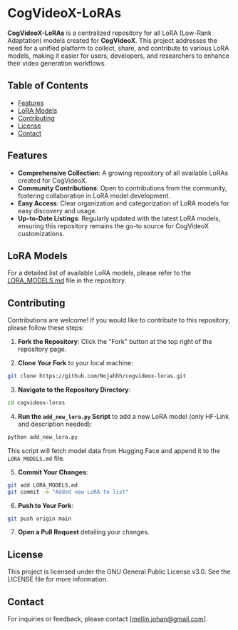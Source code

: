 # CogVideoX-LoRAs

**CogVideoX-LoRAs** is a centralized repository for all LoRA (Low-Rank Adaptation) models created for **CogVideoX**. This project addresses the need for a unified platform to collect, share, and contribute to various LoRA models, making it easier for users, developers, and researchers to enhance their video generation workflows.

## Table of Contents
- [Features](#features)
- [LoRA Models](LORA_MODELS.md)
- [Contributing](#contributing)
- [License](#license)
- [Contact](#contact)

## Features
- **Comprehensive Collection**: A growing repository of all available LoRAs created for CogVideoX.
- **Community Contributions**: Open to contributions from the community, fostering collaboration in LoRA model development.
- **Easy Access**: Clear organization and categorization of LoRA models for easy discovery and usage.
- **Up-to-Date Listings**: Regularly updated with the latest LoRA models, ensuring this repository remains the go-to source for CogVideoX customizations.

## LoRA Models
For a detailed list of available LoRA models, please refer to the [LORA_MODELS.md](LORA_MODELS.md) file in the repository.

## Contributing
Contributions are welcome! If you would like to contribute to this repository, please follow these steps:
1. **Fork the Repository**: Click the "Fork" button at the top right of the repository page.

2. **Clone Your Fork** to your local machine:
  ```bash
  git clone https://github.com/Nojahhh/cogvideox-loras.git
  ```

3. **Navigate to the Repository Directory**:
  ```bash
  cd cogvideox-loras
  ```

4. **Run the `add_new_lora.py` Script** to add a new LoRA model (only HF-Link and description needed):
  ```bash
  python add_new_lora.py
  ```

  This script will fetch model data from Hugging Face and append it to the `LORA_MODELS.md` file.

5. **Commit Your Changes**:
  ```bash
  git add LORA_MODELS.md
  git commit -m "Added new LoRA to list"
  ```

6. **Push to Your Fork**:
  ```bash
  git push origin main
  ```

7. **Open a Pull Request** detailing your changes.

## License
This project is licensed under the GNU General Public License v3.0. See the LICENSE file for more information.

## Contact
For inquiries or feedback, please contact [mellin.johan@gmail.com].
